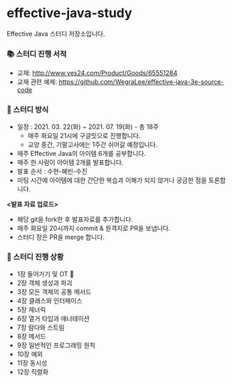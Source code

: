 # effective-java-study
Effective Java 스터디 저장소입니다.

### :books:  스터디 진행 서적
- 교재: http://www.yes24.com/Product/Goods/65551284
- 교재 관련 예제: https://github.com/WegraLee/effective-java-3e-source-code

### :pushpin: 스터디 방식
- 일정 : 2021. 03. 22(화) ~ 2021. 07. 19(화) - 총 18주
  - 매주 화요일 21시에 구글밋으로 진행합니다.
  - 교양 중간, 기말고사에는 1주간 쉬어갈 예정입니다.
- 매주 Effective Java의 아이템 6개를 공부합니다.
- 매주 한 사람이 아이템 2개를 발표합니다.
- 발표 순서 : 수현-혜빈-수진
- 미팅 시간에 아이템에 대한 간단한 복습과 이해가 되지 않거나 궁금한 점을 토론합니다.

**<발표 자료 업로드>**
- 해당 git을 fork한 후 발표자료를 추가합니다.
- 매주 화요일 20시까지 commit & 원격지로 PR을 보냅니다.
- 스터디 장은 PR을 merge 합니다.

### 📆 스터디 진행 상황
- 1장 들어가기 및 OT 🚩
- 2장 객체 생성과 파괴
- 3장 모든 객체의 공통 메서드
- 4장 클래스와 인터페이스
- 5장 제너릭
- 6장 열거 타입과 애너테이션
- 7장 람다와 스트림
- 8장 메서드
- 9장 일반적인 프로그래밍 원칙
- 10장 예외
- 11장 동시성
- 12장 직렬화
